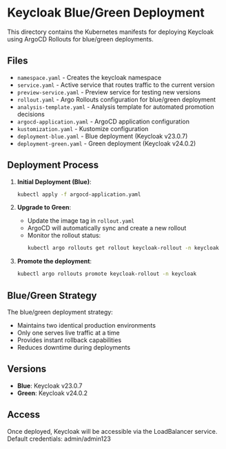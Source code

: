 # Keycloak Blue/Green Deployment

This directory contains the Kubernetes manifests for deploying Keycloak using ArgoCD Rollouts for blue/green deployments.

## Files

- `namespace.yaml` - Creates the keycloak namespace
- `service.yaml` - Active service that routes traffic to the current version
- `preview-service.yaml` - Preview service for testing new versions
- `rollout.yaml` - Argo Rollouts configuration for blue/green deployment
- `analysis-template.yaml` - Analysis template for automated promotion decisions
- `argocd-application.yaml` - ArgoCD application configuration
- `kustomization.yaml` - Kustomize configuration
- `deployment-blue.yaml` - Blue deployment (Keycloak v23.0.7)
- `deployment-green.yaml` - Green deployment (Keycloak v24.0.2)

## Deployment Process

1. **Initial Deployment (Blue)**:
   ```bash
   kubectl apply -f argocd-application.yaml
   ```

2. **Upgrade to Green**:
   - Update the image tag in `rollout.yaml`
   - ArgoCD will automatically sync and create a new rollout
   - Monitor the rollout status:
     ```bash
     kubectl argo rollouts get rollout keycloak-rollout -n keycloak
     ```

3. **Promote the deployment**:
   ```bash
   kubectl argo rollouts promote keycloak-rollout -n keycloak
   ```

## Blue/Green Strategy

The blue/green deployment strategy:
- Maintains two identical production environments
- Only one serves live traffic at a time
- Provides instant rollback capabilities
- Reduces downtime during deployments

## Versions

- **Blue**: Keycloak v23.0.7
- **Green**: Keycloak v24.0.2

## Access

Once deployed, Keycloak will be accessible via the LoadBalancer service.
Default credentials: admin/admin123